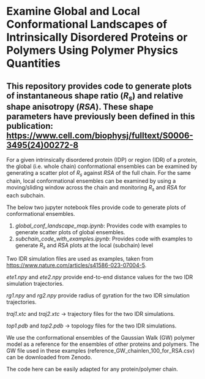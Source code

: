 
# Examine Global and Local Conformational Landscapes of Intrinsically Disordered Proteins or Polymers Using Polymer Physics Quantities

## This repository provides code to generate plots of instantaneous shape ratio (_R<sub>s</sub>_) and relative shape anisotropy (_RSA_). These shape parameters have previously been defined in this publication: https://www.cell.com/biophysj/fulltext/S0006-3495(24)00272-8  

For a given intrinsically disordered protein (IDP) or region (IDR) of a protein, the global (i.e. whole chain) conformational ensembles can be examined by generating a scatter plot of _R<sub>s</sub>_ against _RSA_ of the full chain. For the same chain, local conformational ensembles can be examined by using a moving/sliding window across the chain and monitoring _R<sub>s</sub>_ and _RSA_ for each subchain.

The below two jupyter notebook files provide code to generate plots of conformational ensembles.

1. _global_conf_landscape_map.ipynb_: Provides code with examples to generate scatter plots of global ensembles.
2. _subchain_code_with_examples.ipynb_: Provides code with examples to generate _R<sub>s</sub>_ and _RSA_ plots at the local (subchain) level

Two IDR simulation files are used as examples, taken from https://www.nature.com/articles/s41586-023-07004-5.

_ete1.npy_ and _ete2.npy_ provide end-to-end distance values for the two IDR simulation trajectories.

_rg1.npy_ and _rg2.npy_ provide radius of gyration for the two IDR simulation trajectories.

_traj1.xtc_ and _traj2.xtc_ -> trajectory files for the two IDR simulations.

_top1.pdb_ and _top2.pdb_ -> topology files for the two IDR simulations.


We use the conformational ensembles of the Gaussian Walk (GW) polymer model as a reference for the ensembles of other proteins and polymers. The GW file used in these examples (reference_GW_chainlen_100_for_RSA.csv) can be downloaded from Zenodo. 

The code here can be easily adapted for any protein/polymer chain. 